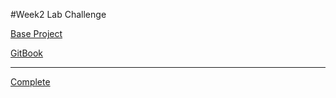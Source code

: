#Week2 Lab Challenge


[Base Project](https://github.com/codepath/android-booksearch-exercise)

[GitBook](https://www.gitbook.com/book/hsin0330/week2-lab-booksearch/details)

---

[Complete](https://github.com/Hsin0330/android-booksearch-exercise)
